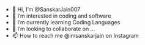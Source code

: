 - 👋 Hi, I’m @SanskarJain007
- 👀 I’m interested in coding and software
- 🌱 I’m currently learning Coding Languages
- 💞️ I’m looking to collaborate on ...
- 📫 How to reach me @imsanskarjain on Instagram

<!---
SanskarJain007/SanskarJain007 is a ✨ special ✨ repository because its `README.md` (this file) appears on your GitHub profile.
You can click the Preview link to take a look at your changes.
--->
